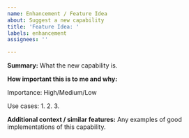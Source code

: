 ```yaml
---
name: Enhancement / Feature Idea
about: Suggest a new capability
title: 'Feature Idea: '
labels: enhancement
assignees: ''

---
```


**Summary:**
What the new capability is.

**How important this is to me and why:**

Importance: High/Medium/Low

Use cases:
1.
2.
3.

**Additional context / similar features:**
Any examples of good implementations of this capability.
